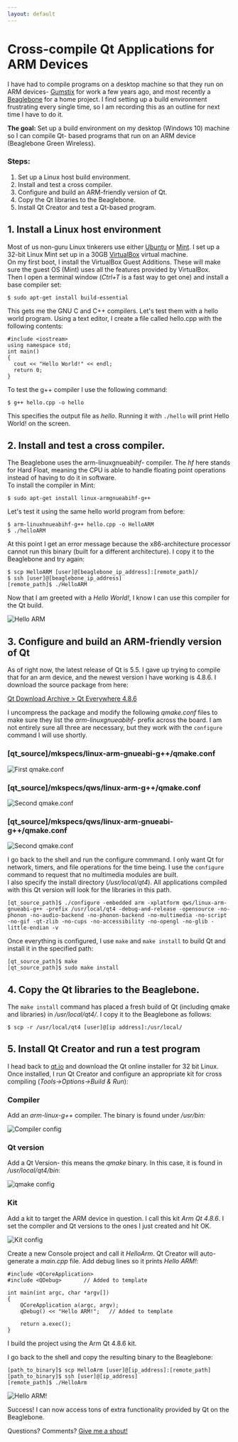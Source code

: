 ```yaml
---
layout: default
---
```


# Cross-compile Qt Applications for ARM Devices

I have had to compile programs on a desktop machine so that they run on ARM devices- [Gumstix](https://www.gumstix.com/) for work a few years ago, and most recently a [Beaglebone](http://beagleboard.org/bone) for a home project.
I find setting up a build environment frustrating every single time, so I am recording this as an outline for next time I have to do it.

**The goal:** Set up a build environment on my desktop (Windows 10) machine so I can compile Qt- based programs that run on an ARM device (Beaglebone Green Wireless).

### Steps:
1. Set up a Linux host build environment.
2. Install and test a cross compiler.
3. Configure and build an ARM-friendly version of Qt.
4. Copy the Qt libraries to the Beaglebone.
5. Install Qt Creator and test a Qt-based program.

## 1. Install a Linux host environment
Most of us non-guru Linux tinkerers use either [Ubuntu](https://www.ubuntu.com/) or [Mint](https://linuxmint.com/). I set up a 32-bit Linux Mint set up in a 30GB [VirtualBox](https://www.virtualbox.org/) virtual machine.  
On my first boot, I install the VirtualBox Guest Additions. These will make sure the guest OS (Mint) uses all the features provided by VirtualBox.  
Then I open a terminal window (*Ctrl+T* is a fast way to get one) and install a base compiler set:

```
$ sudo apt-get install build-essential
```

This gets me the GNU C and C++ compilers.
Let's test them with a hello world program. Using a text editor, I create a file called hello.cpp with the following contents:

```
#include <iostream>
using namespace std;
int main()
{
  cout << "Hello World!" << endl; 
  return 0;
}
```

To test the g++ compiler I use the following command:

```
$ g++ hello.cpp -o hello
```

This specifies the output file as _hello_. Running it with `./hello` will print Hello World! on the screen.


## 2. Install and test a cross compiler.
The Beaglebone uses the arm-linuxgnueabi*hf*- compiler. The *hf* here stands for Hard Float, meaning the CPU is able to handle floating point operations instead of having to do it in software.  
To install the compiler in Mint:
```
$ sudo apt-get install linux-armgnueabihf-g++
```
Let's test it using the same hello world program from before:

```
$ arm-linuxhnueabihf-g++ hello.cpp -o HelloARM
$ ./helloARM
```

At this point I get an error message because the x86-architecture processor cannot run this binary (built for a different architecture). I copy it to the Beaglebone and try again:
```
$ scp HelloARM [user]@[beaglebone_ip_address]:[remote_path]/
$ ssh [user]@[beaglebone_ip_address]
[remote_path]$ ./HelloARM
```

Now that I am greeted with a *Hello World!*, I know I can use this compiler for the Qt build.

![Hello ARM](/assets/img/04/01_hello.png)

## 3. Configure and build an ARM-friendly version of Qt
As of right now, the latest release of Qt is 5.5. I gave up trying to compile that for an arm device, and the newest version I have working is 4.8.6.
I download the source package from here:

[Qt Download Archive > Qt Everywhere 4.8.6](https://download.qt.io/archive/qt/4.8/4.8.6/qt-everywhere-opensource-src-4.8.6.tar.gz)

I uncompress the package and modify the following *qmake.conf* files to make sure they list the *arm-linuxgnueabihf-* prefix across the board. I am not entirely sure all three are necessary, but they work with the `configure` command I will use shortly.

### [qt_source]/mkspecs/linux-arm-gnueabi-g++/qmake.conf  

![First qmake.conf](/assets/img/04/02_qmake1.png) 

### [qt_source]/mkspecs/qws/linux-arm-g++/qmake.conf

![Second qmake.conf](/assets/img/04/03_qmake2.png) 

### [qt_source]/mkspecs/qws/linux-arm-gnueabi-g++/qmake.conf

![Second qmake.conf](/assets/img/04/04_qmake3.png) 

I go back to the shell and run the configure commmand. I only want Qt for network, timers, and file operations for the time being. I use the `configure` command to request that no multimedia modules are built.  
I also specify the install directory (*/usr/local/qt4*). All applications compiled with this Qt version will look for the libraries in this path.

```
[qt_source_path]$ ./configure -embedded arm -xplatform qws/linux-arm-gnueabi-g++ -prefix /usr/local/qt4 -debug-and-release -opensource -no-phonon -no-audio-backend -no-phonon-backend -no-multimedia -no-script -no-gif -qt-zlib -no-cups -no-accessibility -no-opengl -no-glib -little-endian -v
```

Once everything is configured, I use `make` and `make install` to build Qt and install it in the specified path:

```
[qt_source_path]$ make
[qt_source_path]$ sudo make install
```

## 4. Copy the Qt libraries to the Beaglebone.
The `make install` command has placed a fresh build of Qt (including qmake and libraries) in */usr/local/qt4/*. I copy it to the Beaglebone as follows:

```
$ scp -r /usr/local/qt4 [user]@[ip address]:/usr/local/
```

## 5. Install Qt Creator and run a test program

I head back to [qt.io](https://www.qt.io/) and download the Qt online installer for 32 bit Linux.  
Once installed, I run Qt Creator and configure an appropriate kit for cross compiling (*Tools->Options->Build & Run*):

### Compiler

Add an *arm-linux-g++* compiler. The binary is found under */usr/bin:*

![Compiler config](/assets/img/04/05_compiler.png)

### Qt version
Add a Qt Version- this means the *qmake* binary. In this case, it is found in */usr/local/qt4/bin*:

![qmake config](/assets/img/04/06_qt_version.png)

### Kit
Add a kit to target the ARM device in question. I call this kit *Arm Qt 4.8.6*. I set the compiler and Qt versions to the ones I just created and hit OK.

![Kit config](/assets/img/04/07_kit.png)

Create a new Console project and call it *HelloArm*. Qt Creator will auto-generate a *main.cpp* file. Add debug lines so it  prints *Hello ARM!*:


```
#include <QCoreApplication>
#include <QDebug>		// Added to template

int main(int argc, char *argv[])
{
    QCoreApplication a(argc, argv);
    qDebug() << "Hello ARM!";	// Added to template

    return a.exec();
}
```

I build the project using the Arm Qt 4.8.6 kit.

I go back to the shell and copy the resulting binary to the Beaglebone:

```
[path_to_binary]$ scp HelloArm [user]@[ip_address]:[remote_path]
[path_to_binary]$ ssh [user]@[ip_address]
[remote_path]$ ./HelloArm

```

![Hello ARM!](/assets/img/04/08_helloarm.png)


Success! I can now access tons of extra functionality provided by Qt on the Beaglebone.

Questions? Comments? [Give me a shout!](/about)
